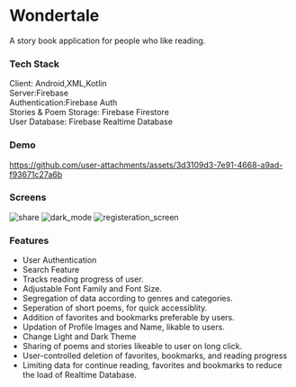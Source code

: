 # Wondertale
A story book application for people who like reading.

### Tech Stack
Client: Android,XML,Kotlin<br />
Server:Firebase<br />
Authentication:Firebase Auth<br />
Stories & Poem Storage: Firebase Firestore<br />
User Database: Firebase Realtime Database<br />

### Demo
https://github.com/user-attachments/assets/3d3109d3-7e91-4668-a9ad-f93671c27a6b


### Screens
![share](https://github.com/user-attachments/assets/a75451fc-da4f-41a0-8384-b19257bd756f)
![dark_mode](https://github.com/user-attachments/assets/dd07c21c-e4c0-47a2-a14f-1405a468890d)
![registeration_screen](https://github.com/user-attachments/assets/973f06cc-a43f-4238-8a4b-01e75e4f91e2)


### Features
- User Authentication
- Search Feature
- Tracks reading progress of user.
- Adjustable Font Family and Font Size.
- Segregation of data according to genres and categories.
- Seperation of short poems, for quick accessiblity.
- Addition of favorites and bookmarks preferable by users.
- Updation of Profile Images and Name, likable to users.
- Change Light and Dark Theme
- Sharing of poems and stories likeable to user on long click.
- User-controlled deletion of favorites, bookmarks, and reading progress
- Limiting data for continue reading, favorites and bookmarks to reduce the load of Realtime Database.


